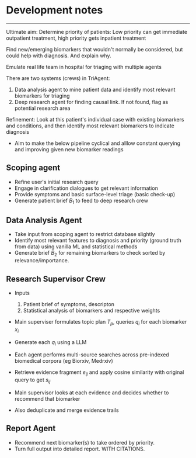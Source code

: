 # Development notes

---

Ultimate aim: Determine priority of patients: Low priority can get immediate outpatient treatment, high priority gets inpatient treatment

Find new/emerging biomarkers that wouldn't normally be considered, but could help with diagnosis. And explain why.

Emulate real life team in hospital for triaging with multiple agents

There are two systems (crews) in TriAgent:

1. Data analysis agent to mine patient data and identify most relevant biomarkers for triaging
2. Deep research agent for finding causal link. If not found, flag as potential research area

Refinement: Look at this patient's individual case with existing biomarkers and conditions, and then identify most relevant biomarkers to indicate diagnosis

- Aim to make the below pipeline cyclical and alllow constant querying and improving given new biomarker readings

## Scoping agent

- Refine user's initial research query
- Engage in clarification dialogues to get relevant information
- Provide symptoms and basic surface-level triage (basic check-up)
- Generate patient brief $B_1$ to feed to deep research crew

## Data Analysis Agent

- Take input from scoping agent to restrict database slightly
- Identify most relevant features to diagnosis and priority (ground truth from data) using vanilla ML and statistical methods
- Generate brief $B_2$ for remaining biomarkers to check sorted by relevance/importance.

## Research Supervisor Crew

- Inputs
    1. Patient brief of symptoms, descripton
    2. Statistical analysis of biomarkers and respective weights

- Main superviser formulates topic plan $T_p$, queries $q_i$ for each biomarker $x_i$
- Generate each $q_i$ using a LLM
- Each agent performs multi-source searches across pre-indexed biomedical corpora (eg Biorxiv, Medrxiv)
- Retrieve evidence fragment $e_{ij}$ and apply cosine similarity with original query to get $s_{ij}$
- Main supervisor looks at each evidence and decides whether to recommend that biomarker
- Also deduplicate and merge evidence trails

## Report Agent

- Recommend next biomarker(s) to take ordered by priority.
- Turn full output into detailed report. WITH CITATIONS.
